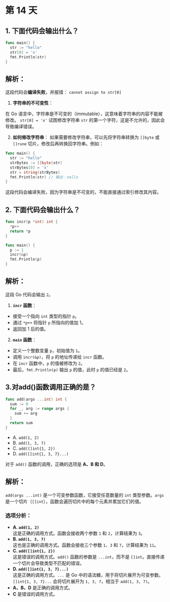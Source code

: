 # 第 14 天

## 1. 下面代码会输出什么？

```go
func main() {
  str := "hello"
  str[0] = 'x'
  fmt.Println(str)
}
```

## 解析：

这段代码会**编译失败**，并报错： `cannot assign to str[0]`
1. **字符串的不可变性**：

在 Go 语言中，字符串是不可变的（immutable），这意味着字符串的内容不能被修改。
`str[0] = 'x'` 试图修改字符串 `str` 的第一个字符，这是不允许的，因此会导致编译错误。

2. **如何修改字符串**：
如果需要修改字符串，可以先将字符串转换为 `[]byte` 或 `[]rune` 切片，修改后再转换回字符串。例如：

```go
func main() {
  str := "hello"
  strBytes := []byte(str)
  strBytes[0] = 'x'
  str = string(strBytes)
  fmt.Println(str) // 输出：xello
}
```

这段代码会编译失败，因为字符串是不可变的，不能直接通过索引修改其内容。

## 2. 下面代码会输出什么？

```go
func incr(p *int) int {
  *p++
  return *p
}

func main() {
  p := 1
  incr(&p)
  fmt.Println(p)
}
```

## 解析：
这段 Go 代码会输出 `2`。

1. **`incr` 函数**：
  - 接受一个指向 `int` 类型的指针 `p`。
  - 通过 `*p++` 将指针 `p` 所指向的值加 1。
  - 返回加 1 后的值。

2. **`main` 函数**：
  - 定义一个整数变量 `p`，初始值为 `1`。
  - 调用 `incr(&p)`，将 `p` 的地址传递给 `incr` 函数。
  - 在 `incr` 函数中，`p` 的值被修改为 `2`。
  - 最后，`fmt.Println(p)` 输出 `p` 的值，此时 `p` 的值已经是 `2`。


## 3.对add()函数调用正确的是？

```go
func add(args ...int) int {
  sum := 0
  for _, arg := range args {
    sum += arg
  }
  return sum
}
```
- A. `add(1, 2)`
- B. `add(1, 3, 7)`
- C. `add([]int{1, 2})`
- D. `add([]int{1, 3, 7}...)`


对于 `add()` 函数的调用，正确的选项是 **A、B 和 D**。

## 解析：
`add(args ...int)` 是一个可变参数函数，它接受任意数量的 `int` 类型参数。`args` 是一个切片（`[]int`），函数会遍历切片中的每个元素并累加它们的值。

### 选项分析：
- **A. `add(1, 2)`**  
  这是正确的调用方式。函数会接收两个参数 `1` 和 `2`，计算结果为 `3`。
- **B. `add(1, 3, 7)`**  
  这也是正确的调用方式。函数会接收三个参数 `1`、`3` 和 `7`，计算结果为 `11`。
- **C. `add([]int{1, 2})`**  
  这是错误的调用方式。`add()` 函数的参数是 `...int`，而不是 `[]int`。直接传递一个切片会导致类型不匹配的错误。
- **D. `add([]int{1, 3, 7}...)`**  
  这是正确的调用方式。`...` 是 Go 中的语法糖，用于将切片展开为可变参数。`[]int{1, 3, 7}...` 会将切片展开为 `1, 3, 7`，相当于 `add(1, 3, 7)`。
- **A、B、D** 是正确的调用方式。
- **C** 是错误的调用方式。
